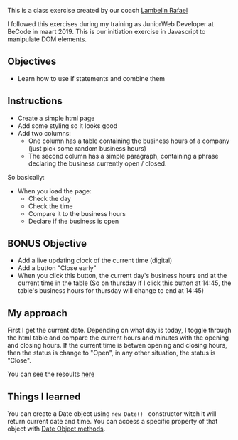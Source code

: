This is a class exercise created by our coach [Lambelin Rafael](https://github.com/rafaello104)

I followed this exercises during my training as JuniorWeb Developer at BeCode in maart 2019.
This is our initiation exercise in Javascript to manipulate DOM elements.

## Objectives

- Learn how to use if statements and combine them 


## Instructions

- Create a simple html page
- Add some styling so it looks good
- Add two columns:
    - One column has a table containing the business hours of a company (just pick some random business hours)
    - The second column has a simple paragraph, containing a phrase declaring the business currently open / closed.
    
So basically:

- When you load the page:
    - Check the day
    - Check the time
    - Compare it to the business hours
    - Declare if the business is open
    

## BONUS Objective

- Add a live updating clock of the current time (digital)
- Add a button "Close early"
- When you click this button, the current day's business hours end at the current time in the table
(So on thursday if I click this button at 14:45, the table's business hours for thursday will change to end at 14:45)

## My approach

First I get the current date. Depending on what day is today, I toggle through the html table and compare the current hours and minutes with the opening and closing hours. If the current time is betwen opening and closing hours, then the status is change to "Open", in any other situation, the status is "Close".

You can see the resoults [here](https://alexandramadalina.github.io/serious-business/.)

## Things I learned

You can create a Date object using `new Date() ` constructor witch it will return current date and time. You can access a specific property of that object with [Date Object methods](https://javascript.info/date).

